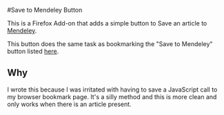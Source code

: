 #Save to Mendeley Button

This is a Firefox Add-on that adds a simple button to Save an article to [Mendeley](https://www.mendeley.com).

This button does the same task as bookmarking the "Save to Mendeley" button listed 
[here](https://www.mendeley.com/import/).

## Why

I wrote this because I was irritated with having to save a JavaScript call to my browser bookmark page. It's a silly 
method and this is more clean and only works when there is an article present. 